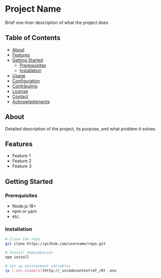 # Project Name

Brief one-liner description of what the project does

## Table of Contents
- [About](#about)
- [Features](#features)
- [Getting Started](#getting-started)
  - [Prerequisites](#prerequisites)
  - [Installation](#installation)
- [Usage](#usage)
- [Configuration](#configuration)
- [Contributing](#contributing)
- [License](#license)
- [Contact](#contact)
- [Acknowledgments](#acknowledgments)

## About

Detailed description of the project, its purpose, and what problem it solves.

## Features

- Feature 1
- Feature 2
- Feature 3

## Getting Started

### Prerequisites

- Node.js 18+
- npm or yarn
- etc.

### Installation

```bash
# Clone the repo
git clone https://github.com/username/repo.git

# Install dependencies
npm install

# Set up environment variables
cp [.env.example](http://_vscodecontentref_/0) .env
